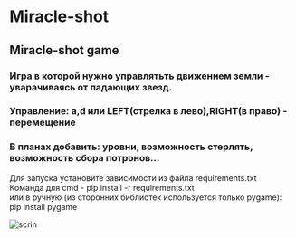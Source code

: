 # Miracle-shot
## Miracle-shot game  
### Игра в которой нужно управлятьть движением земли - уварачиваясь от падающих звезд.
### Управление: a,d или LEFT(стрелка в лево),RIGHT(в право) - перемещение
### В планах добавить: уровни, возможность стерлять, возможность сбора потронов...

Для запуска установите зависимости из файла requirements.txt  
Команда для cmd - pip install -r requirements.txt  
или в ручную (из сторонних библиотек используется только pygame):  
pip install pygame  

![scrin](https://sun9-19.userapi.com/impg/nciWHK850g19o-aAvUwoHuqy6gKzBgd7xB9VVw/6vKdav07250.jpg?size=1258x1049&quality=95&sign=f0b94115784415cdbee75acedeec27ab&type=album)
